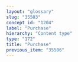 ```yaml
---
layout: "glossary"
slug: "35503"
concept_id: "1204"
label: "Purchase"
hierarchy: "Content type"
type: "172"
title: "Purchase"
previous_item: "35506"
---
```

